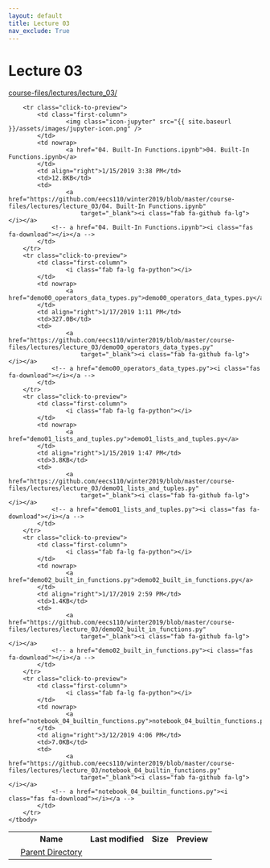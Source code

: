 ```yaml
---
layout: default
title: Lecture 03
nav_exclude: True
---
```


# Lecture 03

[course-files/lectures/lecture_03/](.)

<table class="tbl-files">
    <tbody>
        <tr>
            <th valign="top"></th>
            <th>Name</th>
            <th>Last modified</th>
            <th>Size</th>
            <th>Preview</th>
        </tr>
        <tr>
            <td valign="top">
                <i class="fa fa-folder-open"></i>
            </td>
            <td><a href="../">Parent Directory</a></td>
            <td>&nbsp;</td>
            <td>&nbsp;</td>
            <td>&nbsp;</td>
        </tr>

        <tr class="click-to-preview">
            <td class="first-column">
                    <img class="icon-jupyter" src="{{ site.baseurl }}/assets/images/jupyter-icon.png" />
            </td>
            <td nowrap>
                    <a href="04. Built-In Functions.ipynb">04. Built-In Functions.ipynb</a>
            </td>
            <td align="right">1/15/2019 3:38 PM</td>
            <td>12.8KB</td>
            <td>
                    <a href="https://github.com/eecs110/winter2019/blob/master/course-files/lectures/lecture_03/04. Built-In Functions.ipynb" 
                        target="_blank"><i class="fab fa-github fa-lg"></i></a>
                <!-- a href="04. Built-In Functions.ipynb"><i class="fas fa-download"></i></a -->
            </td>
        </tr>
        <tr class="click-to-preview">
            <td class="first-column">
                    <i class="fab fa-lg fa-python"></i>
            </td>
            <td nowrap>
                    <a href="demo00_operators_data_types.py">demo00_operators_data_types.py</a>
            </td>
            <td align="right">1/17/2019 1:11 PM</td>
            <td>327.0B</td>
            <td>
                    <a href="https://github.com/eecs110/winter2019/blob/master/course-files/lectures/lecture_03/demo00_operators_data_types.py" 
                        target="_blank"><i class="fab fa-github fa-lg"></i></a>
                <!-- a href="demo00_operators_data_types.py"><i class="fas fa-download"></i></a -->
            </td>
        </tr>
        <tr class="click-to-preview">
            <td class="first-column">
                    <i class="fab fa-lg fa-python"></i>
            </td>
            <td nowrap>
                    <a href="demo01_lists_and_tuples.py">demo01_lists_and_tuples.py</a>
            </td>
            <td align="right">1/15/2019 1:47 PM</td>
            <td>3.8KB</td>
            <td>
                    <a href="https://github.com/eecs110/winter2019/blob/master/course-files/lectures/lecture_03/demo01_lists_and_tuples.py" 
                        target="_blank"><i class="fab fa-github fa-lg"></i></a>
                <!-- a href="demo01_lists_and_tuples.py"><i class="fas fa-download"></i></a -->
            </td>
        </tr>
        <tr class="click-to-preview">
            <td class="first-column">
                    <i class="fab fa-lg fa-python"></i>
            </td>
            <td nowrap>
                    <a href="demo02_built_in_functions.py">demo02_built_in_functions.py</a>
            </td>
            <td align="right">1/17/2019 2:59 PM</td>
            <td>1.4KB</td>
            <td>
                    <a href="https://github.com/eecs110/winter2019/blob/master/course-files/lectures/lecture_03/demo02_built_in_functions.py" 
                        target="_blank"><i class="fab fa-github fa-lg"></i></a>
                <!-- a href="demo02_built_in_functions.py"><i class="fas fa-download"></i></a -->
            </td>
        </tr>
        <tr class="click-to-preview">
            <td class="first-column">
                    <i class="fab fa-lg fa-python"></i>
            </td>
            <td nowrap>
                    <a href="notebook_04_builtin_functions.py">notebook_04_builtin_functions.py</a>
            </td>
            <td align="right">3/12/2019 4:06 PM</td>
            <td>7.0KB</td>
            <td>
                    <a href="https://github.com/eecs110/winter2019/blob/master/course-files/lectures/lecture_03/notebook_04_builtin_functions.py" 
                        target="_blank"><i class="fab fa-github fa-lg"></i></a>
                <!-- a href="notebook_04_builtin_functions.py"><i class="fas fa-download"></i></a -->
            </td>
        </tr>
    </tbody>
</table>

